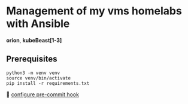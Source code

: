 # Management of my vms homelabs with Ansible

**orion**, **kubeBeast[1-3]**

## Prerequisites

```shell
python3 -m venv venv
source venv/bin/activate
pip install -r requirements.txt
```

:eyes: [configure pre-commit hook](https://xgueret.github.io/en/posts/pre_commit_hook/)

